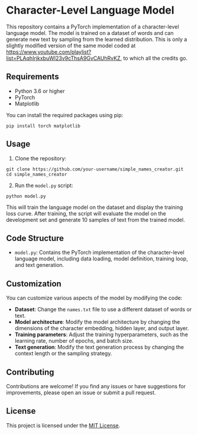 # Character-Level Language Model

This repository contains a PyTorch implementation of a character-level language model. The model is trained on a dataset of words and can generate new text by sampling from the learned distribution.
This is only a slightly modified version of the same model coded at https://www.youtube.com/playlist?list=PLAqhIrjkxbuWI23v9cThsA9GvCAUhRvKZ, to which all the credits go.

## Requirements

- Python 3.6 or higher
- PyTorch
- Matplotlib

You can install the required packages using pip:

```
pip install torch matplotlib
```

## Usage

1. Clone the repository:

```
git clone https://github.com/your-username/simple_names_creator.git
cd simple_names_creator
```

2. Run the `model.py` script:
```
python model.py
```

This will train the language model on the dataset and display the training loss curve. After training, the script will evaluate the model on the development set and generate 10 samples of text from the trained model.

## Code Structure

- `model.py`: Contains the PyTorch implementation of the character-level language model, including data loading, model definition, training loop, and text generation.

## Customization

You can customize various aspects of the model by modifying the code:

- **Dataset**: Change the `names.txt` file to use a different dataset of words or text.
- **Model architecture**: Modify the model architecture by changing the dimensions of the character embedding, hidden layer, and output layer.
- **Training parameters**: Adjust the training hyperparameters, such as the learning rate, number of epochs, and batch size.
- **Text generation**: Modify the text generation process by changing the context length or the sampling strategy.

## Contributing

Contributions are welcome! If you find any issues or have suggestions for improvements, please open an issue or submit a pull request.

## License

This project is licensed under the [MIT License](LICENSE).
